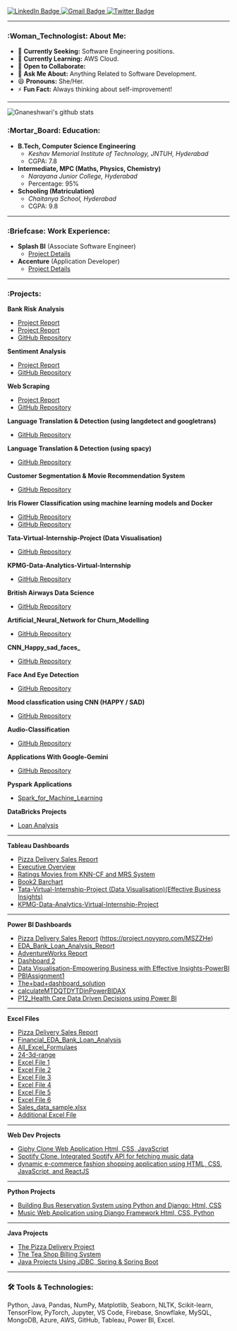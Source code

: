<div align="left" id="badges">
  <a href="https://www.linkedin.com/in/gnaneshwarim/">
    <img src="https://img.shields.io/badge/LinkedIn-blue?style=for-the-badge&logo=linkedin&logoColor=white" alt="LinkedIn Badge"/>
  </a>
  <a href="mailto:gnaneshwari.m2009@gmail.com">
    <img src="https://img.shields.io/badge/Gmail-red?style=for-the-badge&logo=gmail&logoColor=white" alt="Gmail Badge"/>
  </a>
  <a href="https://twitter.com/gnanu34242">
    <img src="https://img.shields.io/badge/Twitter-blue?style=for-the-badge&logo=twitter&logoColor=white" alt="Twitter Badge"/>
  </a>
</div>


---

### :Woman_Technologist: About Me:
- 🔭 **Currently Seeking:** Software Engineering positions.
- 🌱 **Currently Learning:** AWS Cloud.
- 👯 **Open to Collaborate:** 
- 💬 **Ask Me About:** Anything Related to Software Development.
- 😄 **Pronouns:** She/Her.
- ⚡ **Fun Fact:** Always thinking about self-improvement!

---

![Gnaneshwari's github stats](https://github-readme-stats.vercel.app/api?username=gnaneshwari1802&theme=tokyonight&show_icons=true&hide=[%22issues%22])

### :Mortar_Board: Education:
- **B.Tech, Computer Science Engineering**
  - *Keshav Memorial Institute of Technology, JNTUH, Hyderabad*
  - CGPA: 7.8
- **Intermediate, MPC (Maths, Physics, Chemistry)**
  - *Narayana Junior College, Hyderabad*
  - Percentage: 95%
- **Schooling (Matriculation)**
  - *Chaitanya School, Hyderabad*
  - CGPA: 9.8

---

### :Briefcase: Work Experience:
- **Splash BI** (Associate Software Engineer)
  - [Project Details](https://www.canva.com/design/DAFzd_G5qCM/PSlt-pBvxqpZ8nLKhyWp-Q/edit?utm_content=DAFzd_G5qCM&utm_campaign=designshare&utm_medium=link2&utm_source=sharebutton)
- **Accenture** (Application Developer)
  - [Project Details](https://www.canva.com/design/DAFzdxJT7k0/-RV4NyvIsbNqvZ727gw5sw/edit?utm_content=DAFzdxJT7k0&utm_campaign=designshare&utm_medium=link2&utm_source=sharebutton)

---

### :Projects:

**Bank Risk Analysis**
- [Project Report](https://link.shutterfly.com/AJ4bCmvsxEb)
- [Project Report](https://app.powerbi.com/view?r=eyJrIjoiMGY5M2FhNjItNmFmZC00YTllLTgxZDktMGNjZDUyODE5ZGIwIiwidCI6ImRmODY3OWNkLWE4MGUtNDVkOC05OWFjLWM4M2VkN2ZmOTVhMCJ9)
- [GitHub Repository](https://github.com/gnaneshwari1802/EDA-Bank-Loan-Default-Risk-Analysis)

**Sentiment Analysis**
- [Project Report](https://link.shutterfly.com/cPZoSSItxEb)
- [GitHub Repository](https://github.com/gnaneshwari1802/sentiment-analysis-of-imdb-movie-reviews)

**Web Scraping**
- [Project Report](https://link.shutterfly.com/uQND6mvuxEb)
- [GitHub Repository](https://github.com/gnaneshwari1802/web-scraping-using-xml.git)

**Language Translation & Detection (using langdetect and googletrans)**
- [GitHub Repository](https://github.com/gnaneshwari1802/Flask-Apps/tree/7b574b8e9e476ad6fdd413edfcae2612ee75d249/Language%20Translation%20using%20langdetect%20and%20%20googletrans)

**Language Translation & Detection (using spacy)**
- [GitHub Repository](https://github.com/gnaneshwari1802/Abstract_Activity/blob/main/How%20to%20detect%20languages%20with%20SpaCy.ipynb)

**Customer Segmentation & Movie Recommendation System**
- [GitHub Repository](https://github.com/gnaneshwari1802/Abstract_Activity/blob/main/pandas-with-data-science-ai%20MovieLens%2020M%20Dataset%2C%20MovielensLatest.ipynb)

**Iris Flower Classification using machine learning models and Docker** 
- [GitHub Repository](https://github.com/gnaneshwari1802/Cod-Tech-IT-Solutions/blob/aede14293883153c13386c99c3fe9a306c647b9d/IRIS%20FLOWER%20CLASSIFICATION%20using%20machine%20learning%20models.ipynb)
- [GitHub Repository](https://github.com/gnaneshwari1802/IRIS-FLOWER-CLASSIFICATION-using-machine-learning-models.git)

**Tata-Virtual-Internship-Project (Data Visualisation)**
- [GitHub Repository](https://github.com/gnaneshwari1802/Forage-Job-Simulations/tree/main/Tata-Virtual-Internship-Project%20(Data%20Visualisation))

**KPMG-Data-Analytics-Virtual-Internship**

- [GitHub Repository](https://github.com/gnaneshwari1802/Forage-Job-Simulations/tree/main/KPMG-Data-Analytics-Virtual-Internship-master/KPMG-Data-Analytics-Virtual-Internship)

**British Airways Data Science**

- [GitHub Repository](https://github.com/gnaneshwari1802/Forage-Job-Simulations/tree/main/British%20Airways%20Data%20Science%20Job%20Simulation)

**Artificial_Neural_Network for Churn_Modelling**  

- [GitHub Repository](https://github.com/gnaneshwari1802/NareshDataScienceTasksAndProjects/blob/8614040d84b2cdcf477477299bc9a3803b55eb6a/21.%20Artificial%20Neural%20Networks/artificial_neural_network%20Churn_Modelling.ipynb)

**CNN_Happy_sad_faces_**

- [GitHub Repository](https://github.com/gnaneshwari1802/NareshDataScienceTasksAndProjects/blob/8614040d84b2cdcf477477299bc9a3803b55eb6a/4_7_July_OpenCV/CNN_Happy_sad_faces_ipynb.ipynb)

**Face And Eye Detection**

- [GitHub Repository](https://github.com/gnaneshwari1802/NareshDataScienceTasksAndProjects/blob/a42cd1bdb44ab0791a738abb16034fd1c2e1b478/face%20and%20eye%20detection/Lecture_2_Face_%26_Eye_Detection.ipynb)

**Mood classfication using CNN (HAPPY / SAD)**

- [GitHub Repository](https://github.com/gnaneshwari1802/NareshDataScienceTasksAndProjects/blob/a42cd1bdb44ab0791a738abb16034fd1c2e1b478/Mood%20classfication%20using%20CNN%20(HAPPY%20%20SAD)/Image_classifying_using_Max_pooling_.ipynb)

**Audio-Classification**

- [GitHub Repository](https://github.com/gnaneshwari1802/NareshDataScienceTasksAndProjects/tree/main/Audio-Classification)

**Applications With Google-Gemini**

- [GitHub Repository](https://github.com/gnaneshwari1802/Google-Gemini)

**Pyspark Applications**

- [Spark_for_Machine_Learning](https://github.com/gnaneshwari1802/NareshDataScienceTasksAndProjects/tree/main/Spark_for_Machine_Learning)

**DataBricks Projects**

- [Loan Analysis](https://databricks-prod-cloudfront.cloud.databricks.com/public/4027ec902e239c93eaaa8714f173bcfc/601403966691405/3920441082257834/2781583388838699/latest.html)
  
---

**Tableau Dashboards** 
- [Pizza Delivery Sales Report](https://prod-apnortheast-a.online.tableau.com/#/site/rurzedospo6418eed038/workbooks/1512612/views)
- [Executive Overview](https://public.tableau.com/views/ExecutiveOverview_16991909696850/ExecutiveOverview?:language=en-US&:display_count=n&:origin=viz_share_link)
- [Ratings Movies from KNN-CF and MRS System](https://public.tableau.com/views/ratingsmoviesfromknncsmrsystem/Dashboard1?:language=en-US&publish=yes&:display_count=n&:origin=viz_share_link)
- [Book2 Barchart](https://public.tableau.com/views/Book2Barchart/Sheet1?:language=en-US&publish=yes&:display_count=n&:origin=viz_share_link)
- [Tata-Virtual-Internship-Project (Data Visualisation)(Effective Business Insights)](https://github.com/gnaneshwari1802/Forage-Job-Simulations/blob/main/Tata-Virtual-Internship-Project%20(Data%20Visualisation)/Task%203%20Creating%20Effective%20Visuals/TATA%20Task3.twbx)
- [KPMG-Data-Analytics-Virtual-Internship-Project](https://github.com/gnaneshwari1802/Forage-Job-Simulations/blob/main/KPMG-Data-Analytics-Virtual-Internship-master/KPMG-Data-Analytics-Virtual-Internship/KPMG_Task-3/KPMG_module-3/KPMG%20Sprocket%20central.twbx)

---
  
**Power BI Dashboards** 
- [Pizza Delivery Sales Report](https://app.powerbi.com/links/HqIUM_RSmq?ctid=ffa76a2b-9b62-4b16-a12c-a940b0d587e7&pbi_source=linkShare&bookmarkGuid=c6e03df0-be33-4e7d-8e6e-17e98da7f479)
  (https://project.novypro.com/MSZZHe)
- [EDA_Bank_Loan_Analysis_Report](https://app.powerbi.com/view?r=eyJrIjoiMGY5M2FhNjItNmFmZC00YTllLTgxZDktMGNjZDUyODE5ZGIwIiwidCI6ImRmODY3OWNkLWE4MGUtNDVkOC05OWFjLWM4M2VkN2ZmOTVhMCJ9)
- [AdventureWorks Report](https://app.powerbi.com/links/J96Vs_3Ey-?ctid=ffa76a2b-9b62-4b16-a12c-a940b0d587e7&pbi_source=linkShare&bookmarkGuid=0639f5dc-10f8-4709-8719-70142efc7674)
- [Dashboard 2](https://link.shutterfly.com/w7HOfjqsAEb)
- [Data Visualisation-Empowering Business with Effective Insights-PowerBI](https://app.powerbi.com/links/C7hmRFXb4X?ctid=ffa76a2b-9b62-4b16-a12c-a940b0d587e7&pbi_source=linkShare)
- [PBIAssignment1](https://app.powerbi.com/links/5Pl_J3C0jR?ctid=ffa76a2b-9b62-4b16-a12c-a940b0d587e7&pbi_source=linkShare)
- [The+bad+dashboard_solution](https://app.powerbi.com/links/_prn5RX-Ed?ctid=ffa76a2b-9b62-4b16-a12c-a940b0d587]e7&pbi_source=linkShare)
- [calculateMTDQTDYTDinPowerBIDAX](https://app.powerbi.com/reportEmbed?reportId=fcd349e0-75d2-461a-a8ba-348c0a57bb3d&autoAuth=true&ctid=ffa76a2b-9b62-4b16-a12c-a940b0d587e7)
- [P12_Health Care Data Driven Decisions using Power BI](https://app.powerbi.com/reportEmbed?reportId=b006606f-dc96-4d6e-8c79-2144a7edf495&autoAuth=true&ctid=ffa76a2b-9b62-4b16-a12c-a940b0d587e7)

---
  
**Excel Files**
- [Pizza Delivery Sales Report](https://1drv.ms/x/s!Ai__AMiVPNaiggdlh6ycOQGBkh2e?e=qZXAw1)
- [Financial_EDA_Bank_Loan_Analysis](https://onedrive.live.com/embed?resid=469ECD2B388295E2%21143&authkey=!ACcG9TBwAVLANd0&em=2)
- [All_Excel_Formulaes](https://1drv.ms/x/c/a2d63c95c800ff2f/EQ90Sq_8P2lPgodOeKdvL7YBZv7kkqi723q-G5HB2XKtOQ?e=c0pWkX)
- [24-3d-range](https://1drv.ms/x/c/a2d63c95c800ff2f/EXEGITNRrt9ChHuX_i4JawUBP5Rst0SjZHq2aEeLyhCUhA?e=bsVCPs)
- [Excel File 1](https://docs.google.com/spreadsheets/d/1_KTVw0wKfVfdgEits0W2o9Q6pIIV5eUH/edit?usp=sharing&ouid=114976463775882040929&rtpof=true&sd=true)
- [Excel File 2](https://docs.google.com/spreadsheets/d/1RyWtafzM1VGWXCE4_Iy-daDmjuMFfEmsVRzLi6vlSo0/edit?usp=sharing)
- [Excel File 3](https://docs.google.com/spreadsheets/d/1PUD7d51cpO69H3kNT4IH_1MP6PeFIL0A5utJs-zhTqg/edit?usp=sharing)
- [Excel File 4](https://docs.google.com/spreadsheets/d/1Y0BXixt-JXJOMRbWKQM7CU9gW5I68Dw8u8PX1R-nIsw/edit?usp=sharing)
- [Excel File 5](https://docs.google.com/spreadsheets/d/1Ne8msOOTjoURc1kzholuTJKgOacw-0iqJSPFft6N1Dw/edit?usp=sharing)
- [Excel File 6](https://docs.google.com/spreadsheets/d/12Tls87Wx7zqPe7cid_XlEV-63_sSs3IoC1E-sK9idgE/edit?usp=sharing)
- [Sales_data_sample.xlsx](Sales_data_sample.xlsx)
- [Additional Excel File](https://1drv.ms/x/s!Ai__AMiVPNaigVxDb2WZqrKxgvtJ?e=9Wt8eA)

---

**Web Dev Projects**
- [Giphy Clone Web Application Html, CSS, JavaScript](https://github.com/gnaneshwari1802/Giphy_Clone_Project)
- [Spotify Clone. Integrated Spotify API for fetching music data](https://github.com/gnaneshwari1802/spotify_cloneJS)
- [dynamic e-commerce fashion shopping application using HTML, CSS, JavaScript, and ReactJS](https://github.com/gnaneshwari1802/Ecommerce_MERN)

---

**Python Projects**
- [Building Bus Reservation System using Python and Django: Html, CSS](https://github.com/gnaneshwari1802/Bus-Reservation-System-Using-Django)
- [Music Web Application using Django Framework Html, CSS, Python](https://github.com/gnaneshwari1802/P1---Music-Web-Application-using-Django-Framework-FSWD-)

---

**Java Projects**
- [The Pizza Delivery Project](https://github.com/gnaneshwari1802/Pizza-Ordering)
- [The Tea Shop Billing System](https://github.com/gnaneshwari1802/Online-Registration-using-java-spring-spring-boot-h5/tree/main)
- [Java Projects Using JDBC, Spring & Spring Boot](https://github.com/gnaneshwari1802/spring6yt)

---

### :hammer_and_wrench: Tools & Technologies:
Python, Java, Pandas, NumPy, Matplotlib, Seaborn, NLTK, Scikit-learn, TensorFlow, PyTorch, Jupyter, VS Code, Firebase, Snowflake, MySQL, MongoDB, Azure, AWS, GitHub, Tableau, Power BI, Excel.
